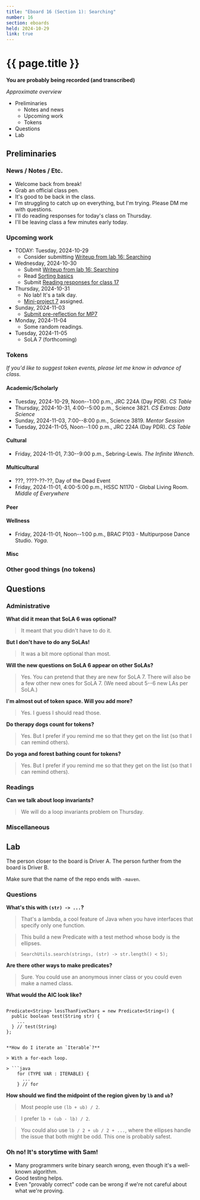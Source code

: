 ```yaml
---
title: "Eboard 16 (Section 1): Searching"
number: 16
section: eboards
held: 2024-10-29
link: true
---
```

# {{ page.title }}

**You are probably being recorded (and transcribed)**  

_Approximate overview_

* Preliminaries
    * Notes and news
    * Upcoming work
    * Tokens
* Questions
* Lab

Preliminaries
-------------

### News / Notes / Etc.

* Welcome back from break!
* Grab an official class pen.
* It's good to be back in the class.
* I'm struggling to catch up on everything, but I'm trying. Please DM me
  with questions.
* I'll do reading responses for today's class on Thursday.
* I'll be leaving class a few minutes early today.

### Upcoming work

* TODAY: Tuesday, 2024-10-29
    * Consider submitting [Writeup from lab 16: Searching](https://www.gradescope.com/courses/818402/assignments/5237052)
* Wednesday, 2024-10-30
   * Submit [Writeup from lab 16: Searching](https://www.gradescope.com/courses/818402/assignments/5237052)
   * Read [Sorting basics](../readings/sorting)
   * Submit [Reading responses for class 17](https://www.gradescope.com/courses/818402/assignments/5237054)
* Thursday, 2024-10-31
    * No lab! It's a talk day.
    * [Mini-project 7](../mps/mp07) assigned.
* Sunday, 2024-11-03
    * [Submit pre-reflection for MP7]()
* Monday, 2024-11-04
    * Some random readings.
* Tuesday, 2024-11-05
    * SoLA 7 (forthcoming)

### Tokens

_If you'd like to suggest token events, please let me know in advance of 
class._

#### Academic/Scholarly

* Tuesday, 2024-10-29, Noon--1:00 p.m., JRC 224A (Day PDR).
  _CS Table_
* Thursday, 2024-10-31, 4:00--5:00 p.m., Science 3821.
  _CS Extras: Data Science_
* Sunday, 2024-11-03, 7:00--8:00 p.m., Science 3819.
  _Mentor Session_
* Tuesday, 2024-11-05, Noon--1:00 p.m., JRC 224A (Day PDR).
  _CS Table_

#### Cultural

* Friday, 2024-11-01, 7:30--9:00 p.m., Sebring-Lewis.
  _The Infinite Wrench_.

#### Multicultural

* ???, ????-??-??, Day of the Dead Event
* Friday, 2024-11-01, 4:00-5:00 p.m., HSSC N1170 - Global Living Room.
  _Middle of Everywhere_ 

#### Peer

#### Wellness

* Friday, 2024-11-01, Noon--1:00 p.m., BRAC P103 - Multipurpose Dance Studio.
  _Yoga_.

#### Misc

### Other good things (no tokens)

Questions
---------

### Administrative

**What did it mean that SoLA 6 was optional?**

> It meant that you didn't have to do it.

**But I don't have to do any SoLAs!**

> It was a bit more optional than most.

**Will the new questions on SoLA 6 appear on other SoLAs?**

> Yes. You can pretend that they are new for SoLA 7. There will also be
  a few other new ones for SoLA 7. (We need about 5--6 new LAs per SoLA.)

**I'm almost out of token space. Will you add more?**

> Yes. I guess I should read those.

**Do therapy dogs count for tokens?**

> Yes. But I prefer if you remind me so that they get on the list (so that
  I can remind others).

**Do yoga and forest bathing count for tokens?**

> Yes. But I prefer if you remind me so that they get on the list (so that
  I can remind others).

### Readings

**Can we talk about loop invariants?**

> We will do a loop invariants problem on Thursday.

### Miscellaneous

Lab
---

The person closer to the board is Driver A. The person further from the board is Driver B.

Make sure that the name of the repo ends with `-maven`.

### Questions

**What's this with `(str) -> ...`?**

> That's a lambda, a cool feature of Java when you have interfaces that
  specify only one function.

> This build a new Predicate with a test method whose body is the ellipses.

> `SearchUtils.search(strings, (str) -> str.length() < 5);`

**Are there other ways to make predicates?**

> Sure. You could use an anonymous inner class or you could even make a
  named class.

**What would the AIC look like?**

> ```
    Predicate<String> lessThanFiveChars = new Predicate<String>() {
      public boolean test(String str) {
        ...
      } // test(String)
    };
```

**How do I iterate an `Iterable`?**

> With a for-each loop.

> ```java
    for (TYPE VAR : ITERABLE) {
      ...
    } // for
```

**How should we find the midpoint of the region given by `lb` and `ub`?**

> Most people use `(lb + ub) / 2`.

> I prefer `lb + (ub - lb) / 2`.

> You could also use `lb / 2 + ub / 2 + ...`, where the ellipses handle the
  issue that both might be odd. This one is probably safest.

### Oh no! It's storytime with Sam!

* Many programmers write binary search wrong, even though it's a well-known
  algorithm.
* Good testing helps.
* Even "provably correct" code can be wrong if we're not careful about what
  we're proving.
